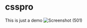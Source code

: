 # csspro
This is just a demo
![Screenshot (501)](https://user-images.githubusercontent.com/87872185/155642607-ded29a80-1c0d-4ff9-abcc-dd12694f6d35.png)
